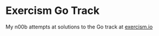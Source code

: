 # Exercism Go Track

My n00b attempts at solutions to the Go track at [exercism.io](https://exercism.io)